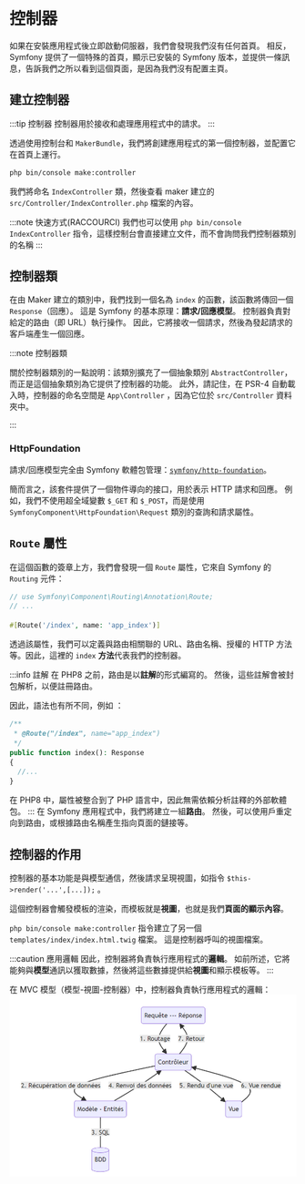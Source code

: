 # 控制器

如果在安裝應用程式後立即啟動伺服器，我們會發現我們沒有任何首頁。 相反，Symfony 提供了一個特殊的首頁，顯示已安裝的 Symfony 版本，並提供一條訊息，告訴我們之所以看到這個頁面，是因為我們沒有配置主頁。

## 建立控制器

:::tip 控制器
控制器用於接收和處理應用程式中的請求。
:::

透過使用控制台和 `MakerBundle`，我們將創建應用程式的第一個控制器，並配置它在首頁上運行。

```bash
php bin/console make:controller
```

我們將命名 `IndexController` 類，然後查看 maker 建立的 `src/Controller/IndexController.php` 檔案的內容。

:::note 快速方式(RACCOURCI)
我們也可以使用 `php bin/console IndexController` 指令，這樣控制台會直接建立文件，而不會詢問我們控制器類別的名稱
:::

## 控制器類

在由 Maker 建立的類別中，我們找到一個名為 `index` 的函數，該函數將傳回一個 `Response`（回應）。 這是 Symfony 的基本原理：**請求/回應模型**。 控制器負責對給定的路由（即 URL）執行操作。 因此，它將接收一個請求，然後為發起請求的客戶端產生一個回應。

:::note 控制器類

關於控制器類別的一點說明：該類別擴充了一個抽象類別 `AbstractController`，而正是這個抽象類別為它提供了控制器的功能。 此外，請記住，在 PSR-4 自動載入時，控制器的命名空間是 `App\Controller` ，因為它位於 `src/Controller` 資料夾中。

:::

### HttpFoundation

請求/回應模型完全由 Symfony 軟體包管理：[`symfony/http-foundation`](https://packagist.org/packages/symfony/http-foundation)。

簡而言之，該套件提供了一個物件導向的接口，用於表示 HTTP 請求和回應。 例如，我們不使用超全域變數 `$_GET` 和 `$_POST`，而是使用 `SymfonyComponent\HttpFoundation\Request` 類別的查詢和請求屬性。

## `Route` 屬性

在這個函數的簽章上方，我們會發現一個 `Route` 屬性，它來自 Symfony 的 `Routing` 元件：

```php
// use Symfony\Component\Routing\Annotation\Route;
// ...

#[Route('/index', name: 'app_index')]

```

透過該屬性，我們可以定義與路由相關聯的 URL、路由名稱、授權的 HTTP 方法等。因此，這裡的 `index` **方法**代表我們的控制器。

:::info 註解
在 PHP8 之前，路由是以**註解**的形式編寫的。 然後，這些註解會被封包解析，以便註冊路由。

因此，語法也有所不同，例如 ：

```php
/**
 * @Route("/index", name="app_index")
 */
public function index(): Response
{
  //...
}

```

在 PHP8 中，屬性被整合到了 PHP 語言中，因此無需依賴分析註釋的外部軟體包。
:::
在 Symfony 應用程式中，我們將建立一組**路由**。 然後，可以使用戶重定向到路由，或根據路由名稱產生指向頁面的鏈接等。

## 控制器的作用

控制器的基本功能是與模型通信，然後請求呈現視圖，如指令 `$this->render('...',[...]);` 。

這個控制器會觸發模板的渲染，而模板就是**視圖**，也就是我們**頁面的顯示內容**。

`php bin/console make:controller` 指令建立了另一個 `templates/index/index.html.twig` 檔案。 這是控制器呼叫的視圖檔案。

:::caution 應用邏輯
因此，控制器將負責執行應用程式的**邏輯**。 如前所述，它將能夠與**模型**通訊以獲取數據，然後將這些數據提供給**視圖**和顯示模板等。
:::

在 MVC 模型（模型-視圖-控制器）中，控制器負責執行應用程式的邏輯：
![modèle MVC](./assets/img/mvc.png)
